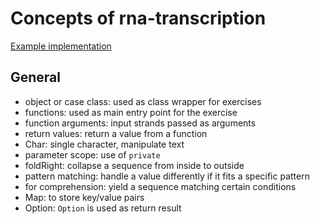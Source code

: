 # Concepts of rna-transcription

[Example implementation](https://github.com/exercism/scala/blob/master/exercises/rna-transcription/example.scala)

## General

- object or case class: used as class wrapper for exercises
- functions: used as main entry point for the exercise
- function arguments: input strands passed as arguments
- return values: return a value from a function
- Char: single character, manipulate text
- parameter scope: use of `private`
- foldRight: collapse a sequence from inside to outside
- pattern matching: handle a value differently if it fits a specific pattern
- for comprehension: yield a sequence matching certain conditions
- Map: to store key/value pairs
- Option: `Option` is used as return result
